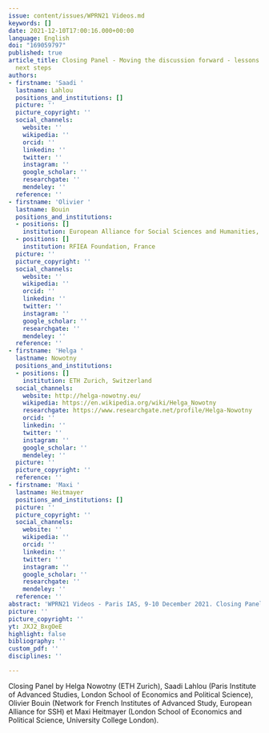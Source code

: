 ```yaml
---
issue: content/issues/WPRN21 Videos.md
keywords: []
date: 2021-12-10T17:00:16.000+00:00
language: English
doi: "169059797"
published: true
article_title: Closing Panel - Moving the discussion forward - lessons learned and
  next steps
authors:
- firstname: 'Saadi '
  lastname: Lahlou
  positions_and_institutions: []
  picture: ''
  picture_copyright: ''
  social_channels:
    website: ''
    wikipedia: ''
    orcid: ''
    linkedin: ''
    twitter: ''
    instagram: ''
    google_scholar: ''
    researchgate: ''
    mendeley: ''
  reference: ''
- firstname: 'Olivier '
  lastname: Bouin
  positions_and_institutions:
  - positions: []
    institution: European Alliance for Social Sciences and Humanities, France
  - positions: []
    institution: RFIEA Foundation, France
  picture: ''
  picture_copyright: ''
  social_channels:
    website: ''
    wikipedia: ''
    orcid: ''
    linkedin: ''
    twitter: ''
    instagram: ''
    google_scholar: ''
    researchgate: ''
    mendeley: ''
  reference: ''
- firstname: 'Helga '
  lastname: Nowotny
  positions_and_institutions:
  - positions: []
    institution: ETH Zurich, Switzerland
  social_channels:
    website: http://helga-nowotny.eu/
    wikipedia: https://en.wikipedia.org/wiki/Helga_Nowotny
    researchgate: https://www.researchgate.net/profile/Helga-Nowotny
    orcid: ''
    linkedin: ''
    twitter: ''
    instagram: ''
    google_scholar: ''
    mendeley: ''
  picture: ''
  picture_copyright: ''
  reference: ''
- firstname: 'Maxi '
  lastname: Heitmayer
  positions_and_institutions: []
  picture: ''
  picture_copyright: ''
  social_channels:
    website: ''
    wikipedia: ''
    orcid: ''
    linkedin: ''
    twitter: ''
    instagram: ''
    google_scholar: ''
    researchgate: ''
    mendeley: ''
  reference: ''
abstract: 'WPRN21 Videos - Paris IAS, 9-10 December 2021. Closing Panel '
picture: ''
picture_copyright: ''
yt: JXJ2_BxgOeE
highlight: false
bibliography: ''
custom_pdf: ''
disciplines: ''

---
```

Closing Panel by Helga Nowotny (ETH Zurich), Saadi Lahlou (Paris Institute of Advanced Studies, London School of Economics and Political Science), Olivier Bouin (Network for French Institutes of Advanced Study, European Alliance for SSH) et Maxi Heitmayer (London School of Economics and Political Science, University College London).

<Youtube yt="JXJ2_BxgOeE" caption="Closing Panel: Moving the discussion forward - lessons learned and next steps"></Youtube>